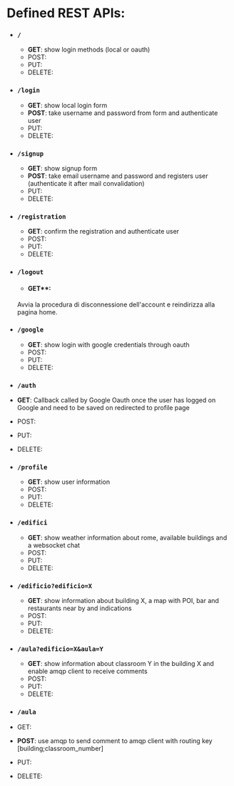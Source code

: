 # Defined REST APIs:
* ### `/`
    * **GET**: show login methods (local or oauth)
    * POST:
    * PUT:
    * DELETE:

* ### `/login`
  * **GET**: show local login form
  * **POST**: take username and password from form and authenticate user
  * PUT:
  * DELETE:

* ### `/signup`
  * **GET**: show signup form
  * **POST**: take email username and password and registers user (authenticate it after mail convalidation)
  * PUT:
  * DELETE:

* ###  `/registration`
  * **GET**: confirm the registration and authenticate user
  * POST:
  * PUT:
  * DELETE:

* ### `/logout`
  * #### GET**:
  Avvia la procedura di disconnessione dell'account e reindirizza alla pagina home.

* ### `/google`
    * **GET**: show login with google credentials through oauth
    * POST:
    * PUT:
    * DELETE:

* ### `/auth`
 * **GET**: Callback called by Google Oauth once the user has logged on Google and need to be saved on redirected to profile page
 * POST:
 * PUT:
 * DELETE:
* ### `/profile`
  * **GET**: show user information
  * POST:
  * PUT:
  * DELETE:

* ###  `/edifici`
  * **GET**: show weather information about rome, available buildings and a websocket chat
  * POST:
  * PUT:
  * DELETE:

* ### `/edificio?edificio=X`
  * **GET**: show information about building X, a map with POI, bar and restaurants near by and indications
  * POST:   
  * PUT:
  * DELETE:

* ### `/aula?edificio=X&aula=Y`
  * **GET**: show information about classroom Y in the building X and enable amqp client to receive comments
  * POST:
  * PUT:
  * DELETE:

*  ### `/aula`
  * GET:
  * **POST**: use amqp to send comment to amqp client with routing key [building;classroom_number]
  * PUT:
  * DELETE:
